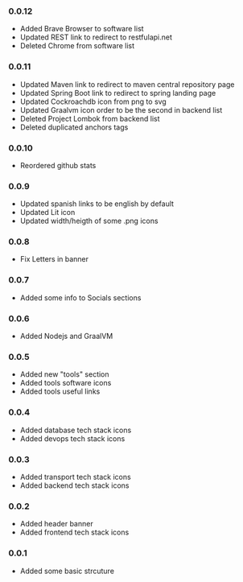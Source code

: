 ### 0.0.12
- Added Brave Browser to software list
- Updated REST link to redirect to restfulapi.net
- Deleted Chrome from software list

### 0.0.11
- Updated Maven link to redirect to maven central repository page
- Updated Spring Boot link to redirect to spring landing page
- Updated Cockroachdb icon from png to svg
- Updated Graalvm icon order to be the second in backend list
- Deleted Project Lombok from backend list
- Deleted duplicated anchors tags

### 0.0.10
- Reordered github stats

### 0.0.9
- Updated spanish links to be english by default
- Updated Lit icon
- Updated width/heigth of some .png icons

### 0.0.8
- Fix Letters in banner

### 0.0.7
- Added some info to Socials sections

### 0.0.6
- Added Nodejs and GraalVM

### 0.0.5
- Added new "tools" section
- Added tools software icons
- Added tools useful links

### 0.0.4
- Added database tech stack icons
- Added devops tech stack icons

### 0.0.3
- Added transport tech stack icons
- Added backend tech stack icons

### 0.0.2
- Added header banner
- Added frontend tech stack icons

### 0.0.1
- Added some basic strcuture